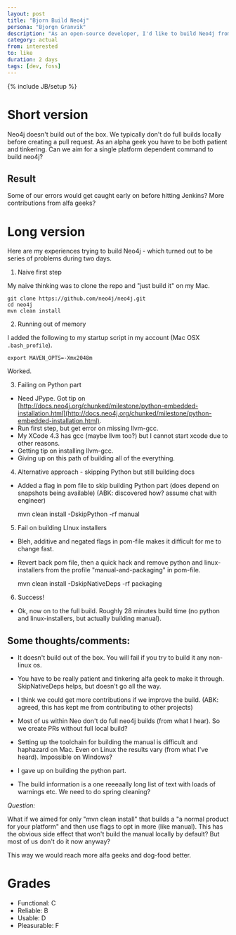 ```yaml
---
layout: post
title: "Bjorn Build Neo4j"
persona: "Bjorgn Granvik"
description: "As an open-source developer, I'd like to build Neo4j from source"
category: actual
from: interested
to: like
duration: 2 days
tags: [dev, foss]
---
```

{% include JB/setup %}

# Short version

Neo4j doesn't build out of the box. We typically don't do full builds locally before creating a pull request. 
As an alpha geek you have to be both patient and tinkering.
Can we aim for a single platform dependent command to build neo4j?

## Result

Some of our errors would get caught early on before hitting Jenkins?
More contributions from alfa geeks?


# Long version

Here are my experiences trying to build Neo4j - which turned out to be series of problems during two days.

1) Naive first step

My naive thinking was to clone the repo and "just build it" on my Mac.

	git clone https://github.com/neo4j/neo4j.git
	cd neo4j
	mvn clean install

2) Running out of memory 

I added the following to my startup script in my account (Mac OSX `.bash_profile`).

    export MAVEN_OPTS=-Xmx2048m

Worked.

3) Failing on Python part

- Need JPype. Got tip on [http://docs.neo4j.org/chunked/milestone/python-embedded-installation.html](http://docs.neo4j.org/chunked/milestone/python-embedded-installation.html).
- Run first step, but get error on missing llvm-gcc. 
- My XCode 4.3 has gcc (maybe llvm too?) but I cannot start xcode due to other reasons.
- Getting tip on installing llvm-gcc.
- Giving up on this path of building all of the everything.

4) Alternative approach - skipping Python but still building docs

- Added a flag in pom file to skip building Python part (does depend on snapshots being available) (ABK: discovered how? assume chat with engineer)

    mvn clean install -DskipPython -rf manual

5) Fail on building LInux installers

- Bleh, additive and negated flags in pom-file makes it difficult for me to change fast. 
- Revert back pom file, then a quick hack and remove python and linux-installers from the profile "manual-and-packaging" in pom-file. 

    mvn clean install -DskipNativeDeps -rf packaging

6) Success!

- Ok, now on to the full build. Roughly 28 minutes build time (no python and linux-installers, but actually building manual).


## Some thoughts/comments:

- It doesn't build out of the box. You will fail if you try to build it any non-linux os.

- You have to be really patient and tinkering alfa geek to make it through. SkipNativeDeps helps, but doesn't go all the way.
- I think we could get more contributions if we improve the build. (ABK: agreed, this has kept me from contributing to other projects)
- Most of us within Neo don't do full neo4j builds (from what I hear). So we create PRs without full local build?
- Setting up the toolchain for building the manual is difficult and haphazard on Mac. Even on Linux the results vary (from what I've heard). Impossible on Windows?
- I gave up on building the python part.
- The build information is a one reeeaally long list of text with loads of warnings etc. We need to do spring cleaning?


*Question:*

What if we aimed for only "mvn clean install" that builds a "a normal product for your platform" and then use flags to opt in more (like manual).
This has the obvious side effect that won't build the manual locally by default? But most of us don't do it now anyway?

This way we would reach more alfa geeks and dog-food better.

# Grades

- Functional: C
- Reliable: B
- Usable: D
- Pleasurable: F
